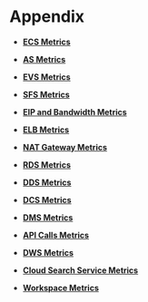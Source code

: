 # Appendix<a name="EN-US_TOPIC_0171212568"></a>

-   **[ECS Metrics](ecs-metrics.md)**  

-   **[AS Metrics](as-metrics.md)**  

-   **[EVS Metrics](evs-metrics.md)**  

-   **[SFS Metrics](sfs-metrics.md)**  

-   **[EIP and Bandwidth Metrics](eip-and-bandwidth-metrics.md)**  

-   **[ELB Metrics](elb-metrics.md)**  

-   **[NAT Gateway Metrics](nat-gateway-metrics.md)**  

-   **[RDS Metrics](rds-metrics.md)**  

-   **[DDS Metrics](dds-metrics.md)**  

-   **[DCS Metrics](dcs-metrics.md)**  

-   **[DMS Metrics](dms-metrics.md)**  

-   **[API Calls Metrics](api-calls-metrics.md)**  

-   **[DWS Metrics](dws-metrics.md)**  

-   **[Cloud Search Service Metrics](cloud-search-service-metrics.md)**  

-   **[Workspace Metrics](workspace-metrics.md)**  



